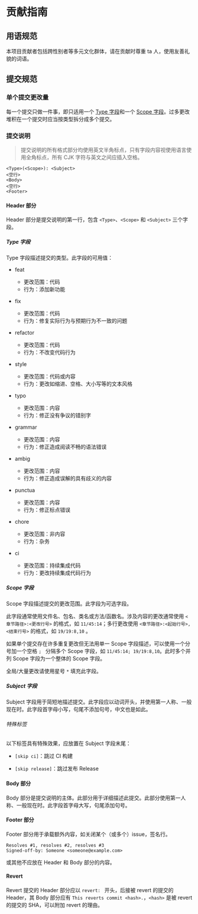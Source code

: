 # 贡献指南

## <a name="politeness"></a>用语规范

本项目贡献者包括跨性别者等多元文化群体，请在贡献时尊重 ta 人，使用友善礼貌的词语。

## <a name="commit"></a>提交规范

### <a name="amount"></a>单个提交更改量

每一个提交只做一件事，即只适用一个 [Type 字段](#type)和一个 [Scope 字段](#scope)。过多更改堆积在一个提交时应当按类型拆分成多个提交。

### <a name="message"></a>提交说明

> 提交说明的所有格式部分均使用英文半角标点，只有字段内容视使用语言使用全角标点，所有 CJK 字符与英文之间应插入空格。

```
<Type>(<Scope>): <Subject>
<空行>
<Body>
<空行>
<Footer>
```

#### <a name="header"></a>Header 部分

Header 部分是提交说明的第一行，包含 `<Type>`、`<Scope>` 和 `<Subject>` 三个字段。

##### <a name="type"></a>Type 字段

Type 字段描述提交的类型。此字段的可用值：

- feat
  - 更改范围：代码
  - 行为：添加新功能

- fix
  - 更改范围：代码
  - 行为：修复实际行为与预期行为不一致的问题

- refactor
  - 更改范围：代码
  - 行为：不改变代码行为

- style
  - 更改范围：代码或内容
  - 行为：更改如缩进、空格、大小写等的文本风格

- typo
  - 更改范围：内容
  - 行为：修正没有争议的错别字

- grammar
  - 更改范围：内容
  - 行为：修正造成阅读不畅的语法错误

- ambig
  - 更改范围：内容
  - 行为：修正造成误解的具有歧义的内容

- punctua
  - 更改范围：内容
  - 行为：修正标点错误

- chore
  - 更改范围：非内容
  - 行为：杂务

- ci
  - 更改范围：持续集成代码
  - 行为：更改持续集成代码行为

##### <a name="scope"></a>Scope 字段

Scope 字段描述提交的更改范围。此字段为可选字段。

此字段通常使用文件名、包名、类名或方法/函数名。涉及内容的更改通常使用 `<章节路径>:<更改行号>` 的格式，如 `11/45:14`；多行更改使用 `<章节路径>:<起始行号>,<结束行号>` 的格式，如 `19/19:8,10` 。

如果单个提交存在许多重复更改但无法用单一 Scope 字段描述，可以使用一个分号加一个空格 `; ` 分隔多个 Scope 字段，如 `11/45:14; 19/19:8,10`。此时多个并列 Scope 字段为一个整体的 Scope 字段。

全局/大量更改请使用星号 `*` 填充此字段。

##### <a name="subject"></a>Subject 字段

Subject 字段用于简短地描述提交。此字段应以动词开头，并使用第一人称、一般现在时。此字段首字母小写，句尾不添加句号，中文也是如此。

###### 特殊标签

以下标签具有特殊效果，应放置在 Subject 字段末尾：

- `[skip ci]`：跳过 CI 构建

- `[skip release]`：跳过发布 Release

#### <a name="body"></a>Body 部分

Body 部分是提交说明的主体。此部分用于详细描述此提交。此部分使用第一人称、一般现在时。此字段首字母大写，句尾添加句号。

#### <a name="footer"></a>Footer 部分

Footer 部分用于承载额外内容，如关闭某个（或多个）issue，签名行。

```
Resolves #1, resolves #2, resolves #3
Signed-off-by: Someone <someone@example.com>
```

或其他不应放在 Header 和 Body 部分的内容。

#### <a name="revert"></a>Revert

Revert 提交的 Header 部分应以 `revert: ` 开头，后接被 revert 的提交的 Header，其 Body 部分应有 `This reverts commit <hash>.`，`<hash>` 是被 revert 的提交的 SHA，可以附加 revert 的理由。
